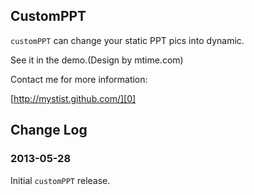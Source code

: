 ## CustomPPT

`customPPT` can change your static PPT pics into dynamic.

See it in the demo.(Design by mtime.com)

Contact me for more information:  

[http://mystist.github.com/][0]  

[0]: http://mystist.github.com/

## Change Log

### 2013-05-28  
Initial `customPPT` release.
